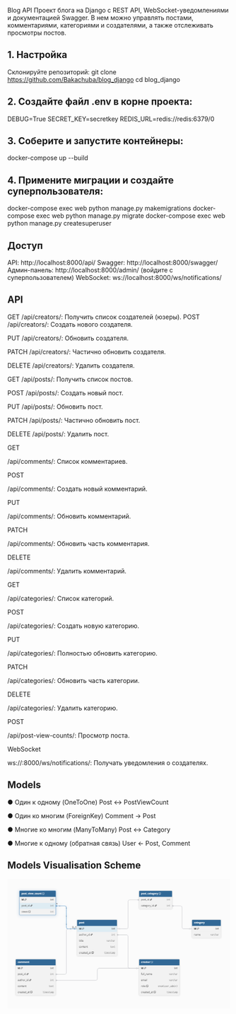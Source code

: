 Blog API
Проект блога на Django с REST API, WebSocket-уведомлениями и документацией Swagger. В нем можно управлять постами,
комментариями, категориями и создателями, а также отслеживать просмотры постов.

## 1. Настройка
Склонируйте репозиторий:
git clone https://github.com/Bakachuba/blog_django
cd blog_django

## 2. Создайте файл .env в корне проекта:
DEBUG=True
SECRET_KEY=secretkey
REDIS_URL=redis://redis:6379/0

## 3. Соберите и запустите контейнеры:

docker-compose up --build

## 4. Примените миграции и создайте суперпользователя:

docker-compose exec web python manage.py makemigrations
docker-compose exec web python manage.py migrate
docker-compose exec web python manage.py createsuperuser

## Доступ

API: http://localhost:8000/api/
Swagger: http://localhost:8000/swagger/
Админ-панель: http://localhost:8000/admin/ (войдите с суперпользователем)
WebSocket: ws://localhost:8000/ws/notifications/

## API
GET /api/creators/: Получить список создателей (юзеры).
POST /api/creators/: Создать нового создателя.

PUT /api/creators/: Обновить создателя.

PATCH /api/creators/: Частично обновить создателя.

DELETE /api/creators/: Удалить создателя.

GET /api/posts/: Получить список постов.

POST /api/posts/: Создать новый пост.

PUT /api/posts/: Обновить пост.

PATCH /api/posts/: Частично обновить пост.

DELETE /api/posts/: Удалить пост.

GET

/api/comments/: Список комментариев.

POST

/api/comments/: Создать новый комментарий.

PUT

/api/comments/: Обновить комментарий.

PATCH

/api/comments/: Обновить часть комментария.

DELETE

/api/comments/: Удалить комментарий.

GET

/api/categories/: Список категорий.

POST

/api/categories/: Создать новую категорию.

PUT

/api/categories/: Полностью обновить категорию.

PATCH

/api/categories/: Обновить часть категории.

DELETE

/api/categories/: Удалить категорию.

POST

/api/post-view-counts/: Просмотр поста.

WebSocket

ws://:8000/ws/notifications/: Получать уведомления о создателях.

## Models

● Один к одному (OneToOne)
Post <-> PostViewCount

● Один ко многим (ForeignKey)
Comment -> Post

● Многие ко многим (ManyToMany)
Post <-> Category

● Многие к одному (обратная связь)
User <- Post, Comment

## Models Visualisation Scheme

![img_3.png](img_3.png)